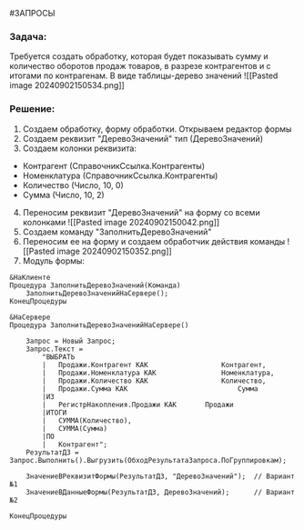 #ЗАПРОСЫ
### Задача:
Требуется создать обработку, которая будет показывать сумму и количество оборотов продаж товаров, в разрезе контрагентов и с итогами по контрагенам. В виде таблицы-дерево значений
![[Pasted image 20240902150534.png]]
### Решение:
1. Создаем обработку, форму обработки. Открываем редактор формы
2. Создаем реквизит "ДеревоЗначений" тип (ДеревоЗначений)
3. Создаем колонки реквизита:
- Контрагент (СправочникСсылка.Контрагенты)
- Номенклатура (СправочникСсылка.Контрагенты)
- Количество (Число, 10, 0)
- Сумма (Число, 10, 2)
4. Переносим реквизит "ДеревоЗначений" на форму со всеми колонками
![[Pasted image 20240902150042.png]]
5. Создаем команду "ЗаполнитьДеревоЗначений"
6. Переносим ее на форму и создаем обработчик действия команды
![[Pasted image 20240902150352.png]]
7. Модуль формы:
```bsl
&НаКлиенте
Процедура ЗаполнитьДеревоЗначений(Команда)
	ЗаполнитьДеревоЗначенийНаСервере();
КонецПроцедуры

&НаСервере
Процедура ЗаполнитьДеревоЗначенийНаСервере()

	Запрос = Новый Запрос;
	Запрос.Текст = 
		"ВЫБРАТЬ
		|	Продажи.Контрагент КАК					Контрагент,
		|	Продажи.Номенклатура КАК				Номенклатура,
		|	Продажи.Количество КАК					Количество,
		|	Продажи.Сумма КАК							Сумма
		|ИЗ
		|	РегистрНакопления.Продажи КАК		Продажи
		|ИТОГИ
		|	СУММА(Количество),
		|	СУММА(Сумма)
		|ПО
		|	Контрагент";
	РезультатДЗ = Запрос.Выполнить().Выгрузить(ОбходРезультатаЗапроса.ПоГруппировкам);
	
	ЗначениеВРеквизитФормы(РезультатДЗ, "ДеревоЗначений"); 	// Вариант №1
	ЗначениеВДанныеФормы(РезультатДЗ, ДеревоЗначений);		// Вариант №2

КонецПроцедуры
```
